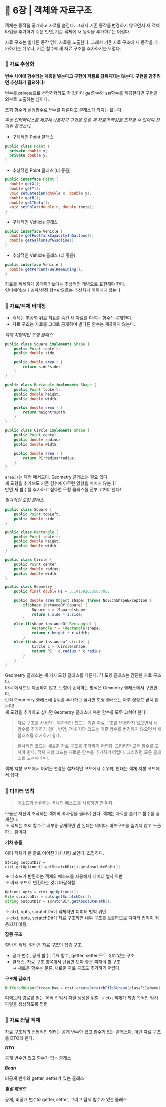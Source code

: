 # 🧷 6장 | 객체와 자료구조

객체는 동작을 공개하고 자료를 숨긴다. 그래서 기존 동작을 변경하지 않으면서 새 객체 타입을 추가하기 쉬운 반면, 기존 객체에 새 동작을 추가하기는 어렵다.

자료 구조는 별다른 동작 없이 자료를 노출한다. 그래서 기존 자료 구조에 새 동작을 추가하기는 쉬우나, 기존 함수에 새 자료 구조를 추가하기는 어렵다.

##

### 📘 자료 추상화

**변수 사이에 함수라는 계층을 넣는다고 구현이 저절로 감춰지지는 않는다. 구현을 감추려면 추상화가 필요하다!**

변수를 private으로 선언하더라도 각 값마다 *get*함수와 *set*함수를 제공한다면 구현을 외부로 노출하는 셈이다.

조회 함수와 설정함수로 변수를 다룬다고 클래스가 되지는 않는다.

*추상 인터페이스를 제공해 사용자가 구현을 모른 채 자료의 핵심을 조작할 수 있어야 진정한 클래스다.*

- 구체적인 Point 클래스

```java
public class Point {
  private double x;
  private double y;
}
```

- 추상적인 Point 클래스 (더 좋음)

```java
public interface Point {
  double getX();
  double getY();
  void setCatesian(double x, double y);
  double getR();
  double getTheta();
  void setPolar(double r, double theta);
}
```

- 구체적인 Vehicle 클래스

```java
public interface Vehicle {
  double getFuelTankCapacityInGallons();
  double getGallonsOfGasoline();
}
```

- 추상적인 Vehicle 클래스 (더 좋음)

```java
public interface Vehicle {
  double getPercentFuelRemaining();
}
```

자료를 세세하게 공개하기보다는 추상적인 개념으로 표현해야 한다.  
인터페이스나 조회/설정 함수만으로는 추상화가 이뤄지지 않는다.

##

### 📘 자료/객체 비대칭

- 객체는 추상화 뒤로 자료를 숨긴 채 자료를 다루는 함수만 공개한다.
- 자료 구조는 자료를 그대로 공개하며 별다른 함수는 제공하지 않는다.

*객체 지향적인 도형 클래스*

```java
public class Square implements Shape {
	public Point topLeft;
	public double side;

	public double area() {
		return side*side;
	}
}

public class Rectangle implements Shape {
	public Point topLeft;
	public double height;
	public double width;

	public double area() {
		return height*width;
	}
}

public class Circle implements Shape {
	public Point center;
	public double radius;
	public double width;

	public double area() {
		return PI*radius*radius;
	}
}
```

`area()`는 다형 메서드다. Geometry 클래스는 필요 없다.  
새 도형을 추가해도 기존 함수에 아무런 영향을 미치지 않는다!  
반면 새 함수를 추가하고 싶다면 도형 클래스를 전부 고쳐야 한다!

*절차적인 도형 클래스*

```java
public class Square {
	public Point topLeft;
	public double side;
}

public class Rectangle {
	public Point topLeft;
	public double height;
	public double width;
}

public class Circle {
	public Point center;
	public double radius;
	public double width;
}

public class Geometry {
	public final double PI = 3.141592653585793;

	public double area(Object shape) throws NoSuchShapeException {
		if(shape instanceOf Square) {
			Square s = (Square)shape;
			return s.side * s.side;
		}
	else if(shape instanceOf Rectangle) {
			Rectangle r = (Rectangle)shape;
			return r.height * r.width;
		}
	else if(shape instanceOf Circle) {
			Circle c = (Circle)shape;
			return PI * c.radius * c.radius
		}
	}
}
```

Geometry 클래스는 세 가지 도형 클래스를 다룬다. 각 도형 클래스는 간단한 자료 구조다.  
아무 메서드도 제공하지 않고, 도형이 동작하는 방식은 Geometry 클래스에서 구현한다.  
만약 Geometry 클래스에 함수를 추가하고 싶다면 도형 클래스는 아무 영향도 받지 않는다!  
새 도형을 추가하고 싶다면 Geometry 클래스에 속한 함수를 모두 고쳐야 한다!

> 자료 구조를 사용하는 절차적인 코드는 기존 자료 구조를 변경하지 않으면서 새 함수를 추가하기 쉽다. 반면, 객체 지향 코드는 기존 함수를 변경하지 않으면서 새 클래스를 추가하기 쉽다.

> 절차적인 코드는 새로운 자료 구조를 추가하기 어렵다. 그러려면 모든 함수를 고쳐야 한다.
객체 지향 코드는 새로운 함수를 추가하기 어렵다. 그러려면 모든 클래스를 고쳐야 한다.

객체 지향 코드에서 어려운 변경은 절차적인 코드에서 쉬우며, 반대는 객체 지향 코드에서 쉽다!

##

### 📘 디미터 법칙

> 메소드가 반환하는 객체의 메소드를 사용하면 안 된다.

모듈은 자신이 조작하는 객체의 속사정을 몰라야 한다. 객체는 자료를 숨기고 함수를 공개한다.  
→ 객체는 조회 함수로 내부를 공개하면 안 된다는 의미다. 내부구조를 숨기지 않고 노출하는 셈이다.

**기차 충돌**

여러 객체가 한 줄로 이어진 기차처럼 보인다. 조잡하다.

`String outputDir = ctxt.getOptions().getScratchDir().getAbsolutePath();`

→ 메소드가 반환하는 객체의 메소드를 사용해서 디미터 법칙 위반  
→ 아래 코드로 변환하는 것이 바람직함.

```java
Options opts = ctxt.getOptions();
File scratchDir = opts.getScratchDir();
String outputDir = scratchDir.getAbsolutePath();
```

→ ctxt, opts, scratchDir이 객체라면 디미터 법칙 위반  
→ ctxt, opts, scratchDir이 자료 구조라면 내부 구조를 노출하므로 디미터 법칙이 적용되지 않음.


**잡종 구조**

절반은 객체, 절반은 자료 구조인 잡종 구조.

- 공개 변수, 공개 함수, 주요 함수, getter, setter 모두 섞여 있는 구조
- 클래스, 자료 구조 양쪽에서 단점만 모아 놓은 피해야 할 구조  
→ 새로운 함수는 물론, 새로운 자료 구조도 추가하기 어렵다.


**구조체 감추기**

```java
BufferedOutputStream bos = ctxt.createScratchFileStream(classFileName);
```

디렉토리 경로를 얻는 *목적* 은 임시 파일 생성을 위함 → ctxt 객체가 최종 목적인 임시 파일을 생성하도록 명령

##

### 📘 자료 전달 객체

자료 구조체의 전형적인 형태는 공개 변수만 있고 함수가 없는 클래스다. 이런 자료 구조를 DTO라 한다.

***DTO*** 

공개 변수만 있고 함수가 없는 클래스

***Bean***

비공개 변수와 getter, setter가 있는 클래스

***활성 레코드***

공개, 비공개 변수와 getter, setter, 그리고 탐색 함수가 있는 클래스
